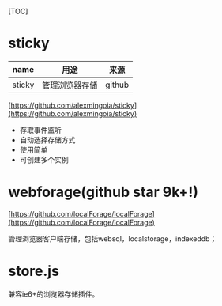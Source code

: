 [TOC]

# sticky

| name   | 用途      | 来源     |
| ------ | ------- | ------ |
| sticky | 管理浏览器存储 | github |

[https://github.com/alexmingoia/sticky](https://github.com/alexmingoia/sticky)

- 存取事件监听
- 自动选择存储方式
- 使用简单
- 可创建多个实例

# webforage(github star 9k+!)

[https://github.com/localForage/localForage](https://github.com/localForage/localForage)

管理浏览器客户端存储，包括websql，localstorage，indexeddb；



# store.js

兼容ie6+的浏览器存储插件。